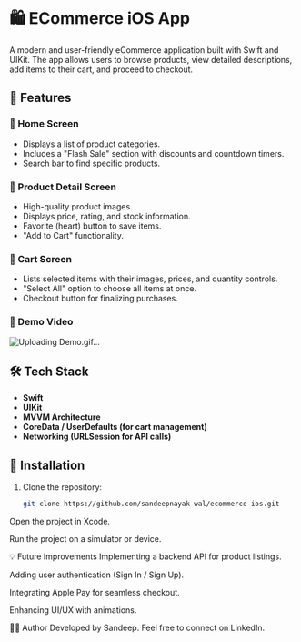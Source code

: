 # 🛍️ ECommerce iOS App

A modern and user-friendly eCommerce application built with Swift and UIKit. The app allows users to browse products, view detailed descriptions, add items to their cart, and proceed to checkout.

## 🚀 Features

### 🔹 Home Screen
- Displays a list of product categories.
- Includes a "Flash Sale" section with discounts and countdown timers.
- Search bar to find specific products.

### 🔹 Product Detail Screen
- High-quality product images.
- Displays price, rating, and stock information.
- Favorite (heart) button to save items.
- "Add to Cart" functionality.

### 🔹 Cart Screen
- Lists selected items with their images, prices, and quantity controls.
- "Select All" option to choose all items at once.
- Checkout button for finalizing purchases.
  
### 🔹 Demo Video
![Uploading Demo.gif…]()


## 🛠️ Tech Stack
- **Swift**
- **UIKit**
- **MVVM Architecture**
- **CoreData / UserDefaults (for cart management)**
- **Networking (URLSession for API calls)**

## 📌 Installation
1. Clone the repository:
   ```bash
   git clone https://github.com/sandeepnayak-wal/ecommerce-ios.git
Open the project in Xcode.

Run the project on a simulator or device.

💡 Future Improvements
Implementing a backend API for product listings.

Adding user authentication (Sign In / Sign Up).

Integrating Apple Pay for seamless checkout.

Enhancing UI/UX with animations.

👨‍💻 Author
Developed by Sandeep. Feel free to connect on LinkedIn.

